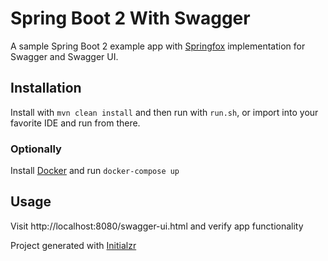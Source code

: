 # Spring Boot 2 With Swagger
A sample Spring Boot 2 example app with [Springfox](https://springfox.github.io/springfox/) implementation for Swagger and Swagger UI.

## Installation
Install with `mvn clean install` and then run with `run.sh`, or import into your favorite IDE and run from there.

### Optionally
Install [Docker](https://www.docker.com/get-started) and run `docker-compose up`

## Usage
Visit http://localhost:8080/swagger-ui.html and verify app functionality

Project generated with [Initialzr](https://start.spring.io/)
